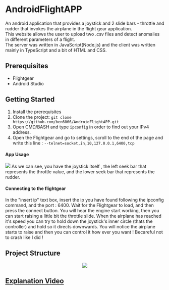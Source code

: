 # AndroidFlightAPP
An android application that provides a joystick and 2 slide bars - throttle and rudder that invokes the airplane in the flight gear application.</br>
This website allows the user to upload two .csv files and detect anomalies in different parameters of a flight.</br>
The server was written in JavaScript(Node.js) and the client was written mainly in TypeScript and a bit of HTML and CSS.

## Prerequisites
* Flightgear
* Android Studio

## Getting Started
1. Install the prerequisites
2. Clone the project: ```git clone https://github.com/ben6066/AndroidFlightAPP.git```
3. Open CMD/BASH and type ```ipconfig``` in order to find out your IPv4 address.
4. Open the Flightgear and go to settings, scroll to the end of the page and write this line : ```--telnet=socket,in,10,127.0.0.1,6400,tcp```


#### App Usage
<img src = "https://user-images.githubusercontent.com/56928005/122680089-54374380-d1f6-11eb-914b-263b1a7a26a8.PNG">
As we can see, you have the joystick itself , the left seek bar that represents the throttle value, and the lower seek bar that represents the rudder.

#### Connecting to the flightgear
In the "insert ip" text box, insert the ip you have found following the ipconfig command, and the port : 6400. 
Wait for the Flightgear to load, and then press the connect button. You will hear the engine start working, then you can start raising a little bit the throttle slide.
When the airplane has reached it's speed you can try to hold down the joystick's inner circle (thats the controller) and hold so it directs downwards.
You will notice the airplane starts to raise and then you can control it how ever you want !
Becareful not to crash like I did !



## Project Structure
<p align="center">
<img src = "https://user-images.githubusercontent.com/56928005/122680158-8f397700-d1f6-11eb-9b03-c22ea3bd5467.PNG">
</p>

## [Explanation Video](https://www.youtube.com/watch?v=lTd08uuWFZ8)
